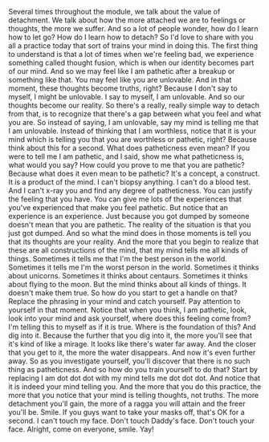  Several times throughout the module, we talk about the value of detachment. We talk about how the more attached we are to feelings or thoughts, the more we suffer. And so a lot of people wonder, how do I learn how to let go? How do I learn how to detach? So I'd love to share with you all a practice today that sort of trains your mind in doing this. The first thing to understand is that a lot of times when we're feeling bad, we experience something called thought fusion, which is when our identity becomes part of our mind. And so we may feel like I am pathetic after a breakup or something like that. You may feel like you are unlovable. And in that moment, these thoughts become truths, right? Because I don't say to myself, I might be unlovable. I say to myself, I am unlovable. And so our thoughts become our reality. So there's a really, really simple way to detach from that, is to recognize that there's a gap between what you feel and what you are. So instead of saying, I am unlovable, say my mind is telling me that I am unlovable. Instead of thinking that I am worthless, notice that it is your mind which is telling you that you are worthless or pathetic, right? Because think about this for a second. What does patheticness even mean? If you were to tell me I am pathetic, and I said, show me what patheticness is, what would you say? How could you prove to me that you are pathetic? Because what does it even mean to be pathetic? It's a concept, a construct. It is a product of the mind. I can't biopsy anything. I can't do a blood test. And I can't x-ray you and find any degree of patheticness. You can justify the feeling that you have. You can give me lots of the experiences that you've experienced that make you feel pathetic. But notice that an experience is an experience. Just because you got dumped by someone doesn't mean that you are pathetic. The reality of the situation is that you just got dumped. And so what the mind does in those moments is tell you that its thoughts are your reality. And the more that you begin to realize that these are all constructions of the mind, that my mind tells me all kinds of things. Sometimes it tells me that I'm the best person in the world. Sometimes it tells me I'm the worst person in the world. Sometimes it thinks about unicorns. Sometimes it thinks about centaurs. Sometimes it thinks about flying to the moon. But the mind thinks about all kinds of things. It doesn't make them true. So how do you start to get a handle on that? Replace the phrasing in your mind and catch yourself. Pay attention to yourself in that moment. Notice that when you think, I am pathetic, look, look into your mind and ask yourself, where does this feeling come from? I'm telling this to myself as if it is true. Where is the foundation of this? And dig into it. Because the further that you dig into it, the more you'll see that it's kind of like a mirage. It looks like there's water far away. And the closer that you get to it, the more the water disappears. And now it's even further away. So as you investigate yourself, you'll discover that there is no such thing as patheticness. And so how do you train yourself to do that? Start by replacing I am dot dot dot with my mind tells me dot dot dot. And notice that it is indeed your mind telling you. And the more that you do this practice, the more that you notice that your mind is telling thoughts, not truths. The more detachment you'll gain, the more of a ragga you will attain and the freer you'll be. Smile. If you guys want to take your masks off, that's OK for a second. I can't touch my face. Don't touch Daddy's face. Don't touch your face. Alright, come on everyone, smile. Yay!